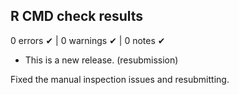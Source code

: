 ## R CMD check results

0 errors ✔ | 0 warnings ✔ | 0 notes ✔

* This is a new release. (resubmission)

Fixed the manual inspection issues and resubmitting.
